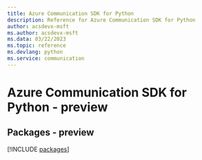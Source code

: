 ```yaml
---
title: Azure Communication SDK for Python
description: Reference for Azure Communication SDK for Python
author: acsdevx-msft
ms.author: acsdevx-msft
ms.data: 03/22/2023
ms.topic: reference
ms.devlang: python
ms.service: communication
---
```

# Azure Communication SDK for Python - preview
## Packages - preview
[!INCLUDE [packages](communication-index.md)]